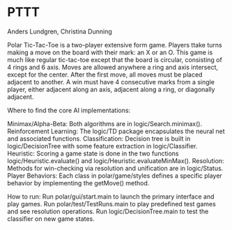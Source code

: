 PTTT
====
Anders Lundgren, Christina Dunning

Polar Tic-Tac-Toe is a two-player extensive form game. Players ttake turns making a move on the board with their mark: an X or an O.
This game is much like regular tic-tac-toe except that the board is circular, consisting of 4 rings and 6 axis. 
Moves are allowed anywhere a ring and axis intersect, except for the center.
After the first move, all moves must be placed adjacent to another.
A win must have 4 consecutive marks from a single player, either adjacent along an axis, adjacent along a ring, or diagonally adjacent.

Where to find the core AI implementations:

Minimax/Alpha-Beta:     Both algorithms are in logic/Search.minimax(). 
Reinforcement Learning: The logic/TD package encapsulates the neural net and associated functions. 
Classification:         Decision tree is built in logic/DecisionTree with some feature extraction in logic/Classifier.  
Heuristic:              Scoring a game state is done in the two functions logic/Heuristic.evaluate() and logic/Heuristic.evaluateMinMax(). 
Resolution:             Methods for win-checking via resolution and unification are in logic/Status. 
Player Behaviors:       Each class in polar/game/styles defines a specific player behavior by implementing the getMove() method. 

How to run:
Run polar/gui/start.main to launch the primary interface and play games. 
Run polar/test/TestRuns.main to play predefined test games and see resolution operations. 
Run logic/DecisionTree.main to test the classifier on new game states. 
